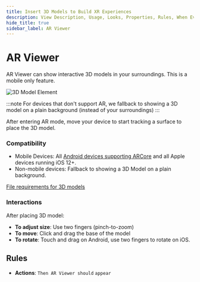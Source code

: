 ```yaml
---
title: Insert 3D Models to Build XR Experiences
description: View Description, Usage, Looks, Properties, Rules, When Events, Then Actions, Compatibility, Tutorials for inserting 3D Models in GMetri XR experiences.
hide_title: true
sidebar_label: AR Viewer
---
```


# AR Viewer

AR Viewer can show interactive 3D models in your surroundings. This is a mobile only feature.

![3D Model Element](https://r.vrgmetri.com/image/q_90,w_300/gb-web/portal-docs/assets/img/screenshots/ar_element_looks.jpg#boxShadow/)

:::note
For devices that don't support AR, we fallback to showing a 3D model on a plain background (instead of your surroundings)
:::

After entering AR mode, move your device to start tracking a surface to place the 3D model. 

### Compatibility

* Mobile Devices: All [Android devices supporting ARCore](https://developers.google.com/ar/discover/supported-devices/) and all Apple devices running iOS 12+.
* Non-mobile devices: Fallback to showing a 3D Model on a plain background.

[File requirements for 3D models](https://developers.google.com/ar/develop/java/scene-viewer#file_requirements_for_models/)

### Interactions

After placing 3D model:
* **To adjust size**: Use two fingers (pinch-to-zoom)
* **To move**: Click and drag the base of the model
* **To rotate**: Touch and drag on Android, use two fingers to rotate on iOS.

##  Rules

* **Actions**: `Then AR Viewer should` `appear`
